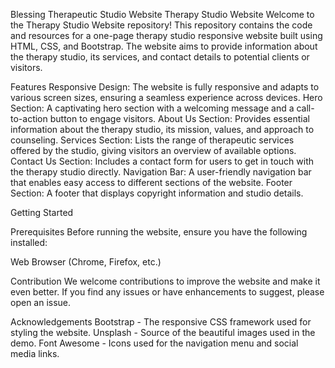 Blessing Therapeutic Studio Website
Therapy Studio Website
Welcome to the Therapy Studio Website repository! This repository contains the code and resources for a one-page therapy studio responsive website built using HTML, CSS, and Bootstrap. The website aims to provide information about the therapy studio, its services, and contact details to potential clients or visitors.

Features
Responsive Design: The website is fully responsive and adapts to various screen sizes, ensuring a seamless experience across devices.
Hero Section: A captivating hero section with a welcoming message and a call-to-action button to engage visitors.
About Us Section: Provides essential information about the therapy studio, its mission, values, and approach to counseling.
Services Section: Lists the range of therapeutic services offered by the studio, giving visitors an overview of available options.
Contact Us Section: Includes a contact form for users to get in touch with the therapy studio directly.
Navigation Bar: A user-friendly navigation bar that enables easy access to different sections of the website.
Footer Section: A footer that displays copyright information and studio details.

Getting Started

Prerequisites
Before running the website, ensure you have the following installed:

Web Browser (Chrome, Firefox, etc.)

Contribution
We welcome contributions to improve the website and make it even better. If you find any issues or have enhancements to suggest, please open an issue.

Acknowledgements
Bootstrap - The responsive CSS framework used for styling the website.
Unsplash - Source of the beautiful images used in the demo.
Font Awesome - Icons used for the navigation menu and social media links.
